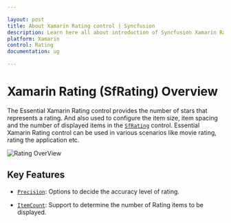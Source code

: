 ```yaml
---

layout: post
title: About Xamarin Rating control | Syncfusion
description: Learn here all about introduction of Syncfusion Xamarin Rating (SfRating) control, its elements and more.
platform: Xamarin
control: Rating
documentation: ug

---
```

# Xamarin Rating (SfRating) Overview

The Essential Xamarin Rating control provides the number of stars that represents a rating. And also used to configure the item size, item spacing and the number of displayed items in the [`SfRating`](https://help.syncfusion.com/cr/xamarin/Syncfusion.SfRating.XForms.SfRating.html) control. Essential Xamarin Rating control can be used in various scenarios like movie rating, rating the application etc.

![Rating OverView](images/overview.png)

## Key Features

* [`Precision`](https://help.syncfusion.com/cr/xamarin/Syncfusion.SfRating.XForms.SfRating.html#Syncfusion_SfRating_XForms_SfRating_Precision): Options to decide the accuracy level of rating.

* [`ItemCount`](https://help.syncfusion.com/cr/xamarin/Syncfusion.SfRating.XForms.SfRating.html#Syncfusion_SfRating_XForms_SfRating_ItemCount): Support to determine the number of Rating items to be displayed.

